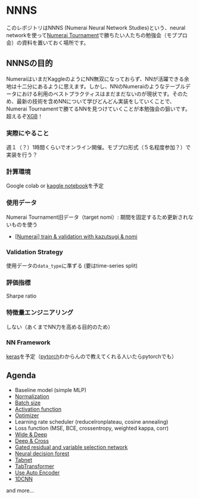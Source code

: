 # NNNS
このレポジトリはNNNS (Numerai Neural Network Studies)という、neural networkを使って[Numerai Tournament](https://numer.ai/tournament)で勝ちたい人たちの勉強会（モブプロ会）の資料を置いておく場所です。

## NNNSの目的
NumeraiはいまだKaggleのようにNN無双になっておらず、NNが活躍できる余地は十二分にあるように思えます。しかし、NNのNumeraiのようなテーブルデータにおける利用のベストプラクティスはまだまだないのが現状です。そのため、最新の技術を含めNNについて学びどんどん実装をしていくことで、Numerai Tournamentで勝てるNNを見つけていくことが本勉強会の狙いです。超えるぞ[XGB](https://www.kaggle.com/code1110/numerai-xgb-baseline)！

### 実際にやること
週１（？）1時間くらいでオンライン開催。モブプロ形式（５名程度参加？）で実装を行う？

### 計算環境
Google colab or [kaggle notebook](https://www.kaggle.com/code)を予定

### 使用データ
Numerai Tournament旧データ（target nomi）: 期間を固定するため更新されないものを使う

- [[Numerai] train & validation with kazutsugi & nomi](https://www.kaggle.com/code1110/numerai-train-validation-with-kazutsugi-nomi)

### Validation Strategy
使用データの```data_type```に準ずる (要はtime-series split)

### 評価指標
Sharpe ratio

### 特徴量エンジニアリング
しない（あくまでNN力を高める目的のため）

### NN Framework
[keras](https://keras.io/)を予定（[pytorch](https://pytorch.org/)わからんので教えてくれる人いたらpytorchでも）

## Agenda
- Baseline model (simple MLP)
- [Normalization](https://gaoxiangluo.github.io/2021/08/01/Group-Norm-Batch-Norm-Instance-Norm-which-is-better/)
- [Batch size](https://www.st-hakky-blog.com/entry/2017/11/16/161805)
- [Activation function](https://www.tensorflow.org/api_docs/python/tf/keras/activations)
- [Optimizer](https://www.tensorflow.org/api_docs/python/tf/keras/optimizers)
- Learning rate scheduler (reducelronplateau, cosine annealing)
- Loss function (MSE, BCE, crossentropy, weighted kappa, corr)
- [Wide & Deep](https://keras.io/examples/structured_data/wide_deep_cross_networks/)
- [Deep & Cross](https://keras.io/examples/structured_data/wide_deep_cross_networks/)
- [Gated residual and variable selection network](https://keras.io/examples/structured_data/classification_with_grn_and_vsn/)
- [Neural decision forest](https://keras.io/examples/structured_data/deep_neural_decision_forests/)
- [Tabnet](https://github.com/dreamquark-ai/tabnet)
- [TabTransformer](https://keras.io/examples/structured_data/tabtransformer/)
- [Use Auto Encoder](https://www.kaggle.com/aimind/bottleneck-encoder-mlp-keras-tuner-8601c5)
- [1DCNN](https://www.kaggle.com/c/lish-moa/discussion/202256)

and more...





